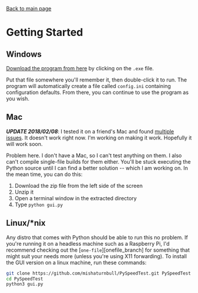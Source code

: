 [Back to main page](index.html)

# Getting Started

## Windows

[Download the program from here][windows_master] by clicking on the `.exe` file.

Put that file somewhere you'll remember it, then double-click it to run.  The program will automatically create a file called `config.ini` containing configuration defaults.  From there, you can continue to use the program as you wish.

## Mac

***UPDATE 2018/02/08***:  I tested it on a friend's Mac and found [multiple issues](https://github.com/mishaturnbull/PySpeedTest/issues/8).  It doesn't work right now.  I'm working on making it work.  Hopefully it will work soon.

Problem here.  I don't have a Mac, so I can't test anything on them.  I also can't compile single-file builds for them either.  You'll be stuck executing the Python source until I can find a better solution -- which I am working on.  In the mean time, you can do this:

1. Download the zip file from the left side of the screen
2. Unzip it
3. Open a terminal window in the extracted directory
4. Type `python gui.py` 

## Linux/\*nix

Any distro that comes with Python should be able to run this no problem.  If you're running it on a headless machine such as a Raspberry Pi, I'd recommend checking out the [`one-file`][onefile_branch] for something that might suit your needs more (unless you're using X11 forwarding).  To install the GUI version on a linux machine, run these commands:

```bash
git clone https://github.com/mishaturnbull/PySpeedTest.git PySpeedTest
cd PySpeedTest
python3 gui.py
```



[windows_master]: https://github.com/mishaturnbull/PySpeedTest/releases/latest "Latest release for Windows x64"
[onefile_banch]: https://github.com/mishaturnbull/PySpeedTest/tree/one-file "Terminal version"
